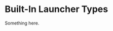 [title]: # (Built-In Launcher Types)
[tags]: # (XXX)
[priority]: # (4696)
# Built-In Launcher Types
Something here.
